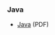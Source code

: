 ### Java

* [Java](https://programmingwithmosh.com/wp-content/uploads/2019/07/Java-Cheat-Sheet.pdf) (PDF)

